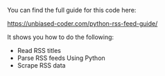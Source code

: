 You can find the full guide for this code here:

https://unbiased-coder.com/python-rss-feed-guide/

It shows you how to do the following:
- Read RSS titles
- Parse RSS feeds Using Python
- Scrape RSS data
